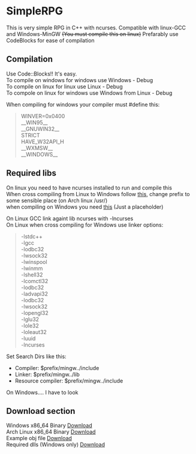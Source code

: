 # SimpleRPG

This is very simple RPG in C++ with ncurses. Compatible with linux-GCC and Windows-MinGW ~~(You must compile this on linux)~~
Prefarably use CodeBlocks for ease of compilation

## Compilation

Use Code::Blocks!! It's easy.  
To compile on windows for windows use Windows - Debug  
To compile on linux for linux use Linux - Debug  
To compole on linux for windows use Windows from Linux - Debug

When compiling for windows your compiler must #define this:
>WINVER=0x0400  
\_\_WIN95\_\_  
\_\_GNUWIN32\_\_  
STRICT  
HAVE_W32API_H  
\_\_WXMSW\_\_  
\_\_WINDOWS\_\_  


## Required libs

On linux you need to have ncurses installed to run and compile this  
When cross compiling from Linux to Windows follow [this](https://sourceforge.net/p/mingw-w64/wiki2/NCurses/), change prefix to some sensible place (on Arch linux /usr/)  
when compiling on Windows you need [this](www.google.com) (Just a placeholder)  

On Linux GCC link againt lib ncurses with -lncurses  
On Linux when cross compiling for Windows use linker options:
> -lstdc++  
-lgcc  
-lodbc32  
-lwsock32  
-lwinspool  
-lwinmm  
-lshell32  
-lcomctl32  
-lodbc32  
-ladvapi32  
-lodbc32  
-lwsock32  
-lopengl32  
-lglu32  
-lole32  
-loleaut32  
-luuid  
-lncurses  

Set Search Dirs like this:
* Compiler: $prefix/mingw../include
* Linker: $prefix/mingw../lib
* Resource compiler: $prefix/mingw../include

On Windows.... I have to look

## Download section

Windows x86_64 Binary [Download](http://62.168.71.236/SimpleRPG/RPG.exe)  
Arch Linux x86_64 Binary [Download](http://62.168.71.236/SimpleRPG/RPG)  
Example obj file [Download](http://62.168.71.236/SimpleRPG/obj.txt)  
Required dlls (Windows only) [Download](http://62.168.71.236/SimpleRPG/dlls.zip)
